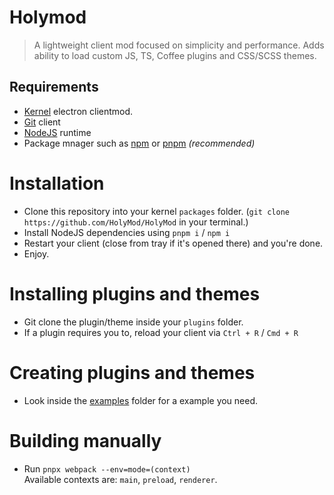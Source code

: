 # Holymod
> A lightweight client mod focused on simplicity and performance. Adds ability to load custom JS, TS, Coffee plugins and CSS/SCSS themes.
## Requirements
- [Kernel](https://github.com/kernel-mod) electron clientmod.
- [Git](https://git-scm.com/) client
- [NodeJS](https://nodejs.org/) runtime
- Package mnager such as [npm](https://www.npmjs.com/) or [pnpm](https://pnpm.io/) *(recommended)*

# Installation
* Clone this repository into your kernel `packages` folder. (`git clone https://github.com/HolyMod/HolyMod` in your terminal.)
* Install NodeJS dependencies using `pnpm i` / `npm i`
* Restart your client (close from tray if it's opened there) and you're done.
* Enjoy.

# Installing plugins and themes
* Git clone the plugin/theme inside your `plugins` folder.
* If a plugin requires you to, reload your client via `Ctrl + R` / `Cmd + R`

# Creating plugins and themes
* Look inside the [examples](https://github.com/HolyMod/HolyMod/tree/master/examples) folder for a example you need.

# Building manually
* Run `pnpx webpack --env=mode=(context)`<br>
Available contexts are: `main`, `preload`, `renderer`.